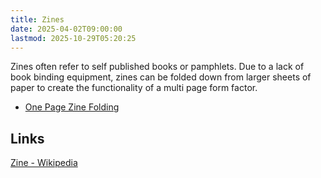 ```yaml
---
title: Zines
date: 2025-04-02T09:00:00
lastmod: 2025-10-29T05:20:25
---
```


Zines often refer to self published books or pamphlets. Due to a lack of book binding equipment, zines can be folded down from larger sheets of paper to create the functionality of a multi page form factor.

- [One Page Zine Folding](./one-page-zine-folding.md)

## Links

[Zine - Wikipedia](https://en.wikipedia.org/wiki/Zine)
